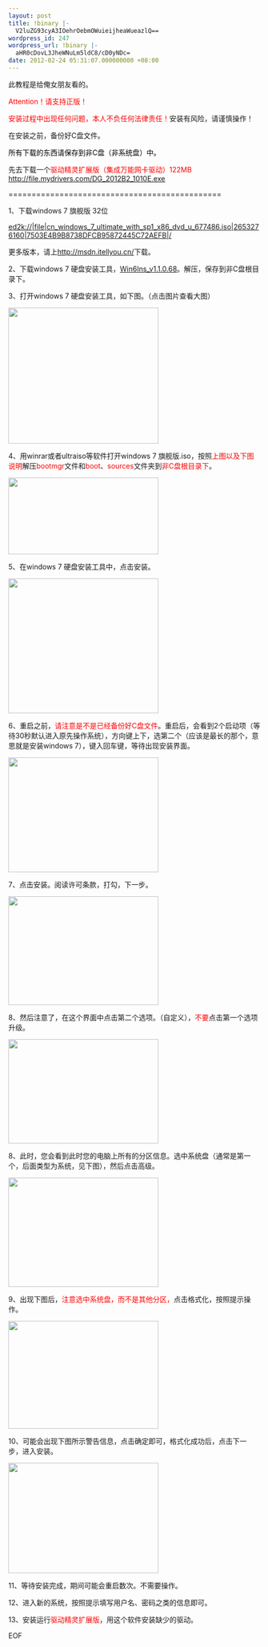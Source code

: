 ```yaml
---
layout: post
title: !binary |-
  V2luZG93cyA3IOehrOebmOWuieijheaWueazlQ==
wordpress_id: 247
wordpress_url: !binary |-
  aHR0cDovL3JheWNuLm5ldC8/cD0yNDc=
date: 2012-02-24 05:31:07.000000000 +08:00
---
```

此教程是给俺女朋友看的。

<span style="color: #ff0000;">Attention！请支持正版！</span>

<span style="color: #ff0000;">安装过程中出现任何问题，本人不负任何法律责任！</span>安装有风险，请谨慎操作！

在安装之前，备份好C盘文件。

<span style="color: #000000;">所有下载的东西请保存到非C盘（非系统盘）中。</span>

先去下载一个<span style="color: #ff0000;">驱动精灵扩展版（集成万能网卡驱动）122MB</span> <a href="http://file.mydrivers.com/DG_2012B2_1010E.exe">http://file.mydrivers.com/DG_2012B2_1010E.exe</a>

<!--more-->

==============================================

1、下载windows 7 旗舰版 32位

<a title="windows 7 ultimate with sp1  x86" href="ed2k://|file|cn_windows_7_ultimate_with_sp1_x86_dvd_u_677486.iso|2653276160|7503E4B9B8738DFCB95872445C72AEFB|/">ed2k://|file|cn_windows_7_ultimate_with_sp1_x86_dvd_u_677486.iso|2653276160|7503E4B9B8738DFCB95872445C72AEFB|/</a>

更多版本，请上<a href="http://msdn.itellyou.cn/">http://msdn.itellyou.cn/</a>下载。

2、下载windows 7 硬盘安装工具，<a href="http://raycn.net/wp-content/uploads/2012/02/Win6Ins_v1.1.0.68.rar">Win6Ins_v1.1.0.68</a>。解压，保存到非C盘根目录下。

3、打开windows 7 硬盘安装工具，如下图。（点击图片查看大图）

<a href="http://raycn.net/wp-content/uploads/2012/02/step1.jpg"><img class="alignnone size-medium wp-image-248" title="step1" src="http://raycn.net/wp-content/uploads/2012/02/step1-300x271.jpg" alt="" width="300" height="271" /></a>

4、用winrar或者ultraiso等软件打开windows 7 旗舰版.iso，按照<span style="color: #ff0000;">上图以及下图说明</span>解压<span style="color: #ff0000;">bootmgr</span>文件和<span style="color: #ff0000;">boot</span>、<span style="color: #ff0000;">sources</span>文件夹到<span style="color: #ff0000;">非C盘根目录下</span>。

<a href="http://raycn.net/wp-content/uploads/2012/02/step2.png"><img class="alignnone size-medium wp-image-252" title="step2" src="http://raycn.net/wp-content/uploads/2012/02/step2-300x153.png" alt="" width="300" height="153" /></a>

5、在windows 7 硬盘安装工具中，点击安装。

<a href="http://raycn.net/wp-content/uploads/2012/02/step3.png"><img class="alignnone size-medium wp-image-254" title="step3" src="http://raycn.net/wp-content/uploads/2012/02/step3-300x269.png" alt="" width="300" height="269" /></a>

6、重启之前，<span style="color: #ff0000;">请注意是不是已经备份好C盘文件</span>。重启后，会看到2个启动项（等待30秒默认进入原先操作系统），方向键上下，选第二个（应该是最长的那个，意思就是安装windows 7），键入回车键，等待出现安装界面。

<a href="http://raycn.net/wp-content/uploads/2012/02/step4.png"><img class="alignnone size-medium wp-image-256" title="step4" src="http://raycn.net/wp-content/uploads/2012/02/step4-300x229.png" alt="" width="300" height="229" /></a>

7、点击安装。阅读许可条款，打勾，下一步。

<a href="http://raycn.net/wp-content/uploads/2012/02/step5.png"><img class="alignnone size-medium wp-image-257" title="step5" src="http://raycn.net/wp-content/uploads/2012/02/step5-300x217.png" alt="" width="300" height="217" /></a>

8、然后注意了，在这个界面中点击第二个选项。（自定义），<span style="color: #ff0000;">不要</span>点击第一个选项 升级。

<a href="http://raycn.net/wp-content/uploads/2012/02/step6.png"><img class="alignnone size-medium wp-image-258" title="step6" src="http://raycn.net/wp-content/uploads/2012/02/step6-300x208.png" alt="" width="300" height="208" /></a>

8、此时，您会看到此时您的电脑上所有的分区信息。选中系统盘（通常是第一个，后面类型为系统，见下图），然后点击高级。

<a href="http://raycn.net/wp-content/uploads/2012/02/step7.png"><img class="alignnone size-medium wp-image-259" title="step7" src="http://raycn.net/wp-content/uploads/2012/02/step7-300x218.png" alt="" width="300" height="218" /></a>

9、出现下图后，<span style="color: #ff0000;">注意选中系统盘，而不是其他分区，</span>点击格式化，按照提示操作。

<a href="http://raycn.net/wp-content/uploads/2012/02/step8.png"><img class="alignnone size-medium wp-image-260" title="step8" src="http://raycn.net/wp-content/uploads/2012/02/step8-300x215.png" alt="" width="300" height="215" /></a>

10、可能会出现下图所示警告信息，点击确定即可，格式化成功后，点击下一步，进入安装。

<a href="http://raycn.net/wp-content/uploads/2012/02/step10.png"><img class="alignnone size-medium wp-image-261" title="step10" src="http://raycn.net/wp-content/uploads/2012/02/step10-300x220.png" alt="" width="300" height="220" /></a>

11、等待安装完成，期间可能会重启数次。不需要操作。

12、进入新的系统，按照提示填写用户名、密码之类的信息即可。

13、安装运行<span style="color: #ff0000;">驱动精灵扩展版</span>，用这个软件安装缺少的驱动。

EOF

&nbsp;

&nbsp;

&nbsp;
